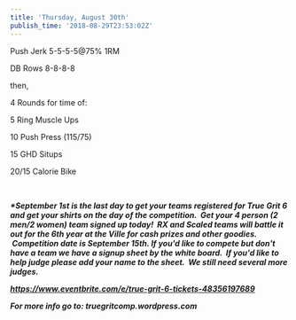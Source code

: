 ```yaml
---
title: 'Thursday, August 30th'
publish_time: '2018-08-29T23:53:02Z'
---
```


Push Jerk 5-5-5-5\@75% 1RM

DB Rows 8-8-8-8

then,

4 Rounds for time of:

5 Ring Muscle Ups

10 Push Press (115/75)

15 GHD Situps

20/15 Calorie Bike

 

***\*September 1st is the last day to get your teams registered for True
Grit 6 and get your shirts on the day of the competition.  Get your 4
person (2 men/2 women) team signed up today!  RX and Scaled teams will
battle it out for the 6th year at the Ville for cash prizes and other
goodies.  Competition date is September 15th. If you'd like to compete
but don't have a team we have a signup sheet by the white board.  If
you'd like to help judge please add your name to the sheet.  We still
need several more judges.***

***<https://www.eventbrite.com/e/true-grit-6-tickets-48356197689>***

***For more info go to: truegritcomp.wordpress.com***

